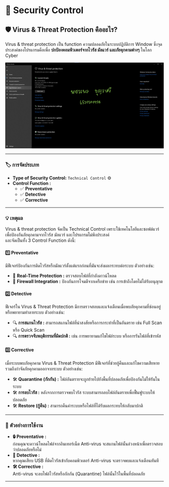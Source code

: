 # 🔐 Security Control  
## 🛡️ Virus & Threat Protection คืออะไร?  
Virus & threat protection เป็น function ความปลอดภัยในระบบปฎิบัติการ Window ซึ่งจุดประสงค์ของโปรแกรมคือเพื่อ **ปกป้องคอมพิวเตอร์จากไวรัส มัลแวร์ และภัยคุกคามต่างๆ** ในโลก Cyber  

![Anti-Virus](Picture/SecurityControl/Anti-Virus.jpg)  

---

### 🏷️ การจัดประเภท  
- **Type of Security Control:** `Technical Control` ⚙️  
- **Control Function :**  
  - ✅ **Preventative**  
  - ✅ **Detective**  
  - ✅ **Corrective**  

---

### 💡 เหตุผล  

Virus & threat protection จัดเป็น Technical Control เพราะใช้เทคโนโลยีและซอฟต์แวร์เพื่อป้องกันภัยคุกคามจากไวรัส มัลแวร์ และโปรแกรมไม่พึงประสงค์  
และจัดเป็นทั้ง 3 Control Function ดังนี้:  

#### **1️⃣ Preventative**  
มีฟีเจอร์ป้องกันการติดไวรัสหรือมัลแวร์ตั้งแต่แรกก่อนที่มันจะส่งผลกระทบต่อระบบ ตัวอย่างเช่น:  
- 🔹 **Real-Time Protection :** ตรวจสอบไฟล์ที่กำลังดาวน์โหลด  
- 🔹 **Firewall Integration :** ป้องกันการโจมตีจากเครือข่าย เช่น การเข้าถึงโดยไม่ได้รับอนุญาต  

#### **2️⃣ Detective**  
ฟีเจอร์ใน Virus & Threat Protection มีการตรวจสอบและแจ้งเตือนเมื่อพบภัยคุกคามที่ซ่อนอยู่หรือพยายามทำลายระบบ ตัวอย่างเช่น:  
- 🔍 **การสแกนไวรัส :** สามารถสแกนไฟล์ที่น่าสงสัยหรือการกระทำที่เป็นอันตราย เช่น Full Scan หรือ Quick Scan  
- 🔍 **การตรวจจับพฤติกรรมที่ผิดปกติ :** เช่น การพยายามแก้ไขไฟล์ระบบ หรือการรันไฟล์ที่เข้ารหัส  

#### **3️⃣ Corrective**  
เมื่อระบบพบภัยคุกคาม Virus & Threat Protection มีฟีเจอร์ที่ช่วยกู้คืนและแก้ไขความเสียหาย รวมถึงกำจัดภัยคุกคามออกจากระบบ ตัวอย่างเช่น:  
- 🛠️ **Quarantine (กักกัน) :** ไฟล์อันตรายจะถูกย้ายไปยังพื้นที่ปลอดภัยเพื่อป้องกันไม่ให้รันในระบบ  
- 🛠️ **การลบไวรัส :** หลังจากการตรวจพบไวรัส ระบบสามารถลบไฟล์อันตรายเพื่อฟื้นฟูระบบให้ปลอดภัย  
- 🛠️ **Restore (กู้คืน) :** สามารถคืนค่าระบบหรือไฟล์ที่ได้รับผลกระทบให้กลับมาปกติ  

---

### 🌟 ตัวอย่างการใช้งาน  
- **🔒 Preventative :**  
  ก่อนคุณจะดาวน์โหลดไฟล์จากอินเทอร์เน็ต Anti-virus จะสแกนไฟล์นั้นล่วงหน้าเพื่อตรวจสอบว่าปลอดภัยหรือไม่  
- **🔔 Detective :**  
  หากคุณเสียบ USB ที่ติดไวรัสเข้ากับคอมพิวเตอร์ Anti-virus จะตรวจพบและแจ้งเตือนทันที  
- **🛠️ Corrective :**  
  Anti-virus จะลบไฟล์ไวรัสหรือกักกัน (Quarantine) ไฟล์นั้นไว้ในพื้นที่ปลอดภัย  

---
